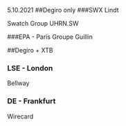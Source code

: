
5.10.2021
##Degiro only
###SWX 
Lindt 

Swatch Group UHRN.SW 

###EPA - Paris
Groupe Guillin

##Degiro + XTB

### LSE - London
Bellway

### DE - Frankfurt
Wirecard

